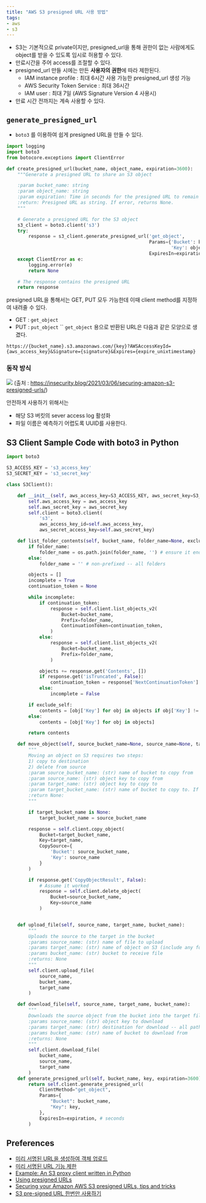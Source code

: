 ```yaml
---
title: "AWS S3 presigned URL 사용 방법"
tags:
- aws
- s3
---
```

- S3는 기본적으로 private이지만, presigned_url을 통해 권한이 없는 사람에게도 object를 받을 수 있도록 임시로 허용할 수 있다. 
-  만료시간을 주어 access를 조절할 수 있다. 
- presigned_url 만들 시에는 만든 **사용자의 권한**에 따라 제한된다.
	- IAM instance profile : 최대 6시간 사용 가능한 presigned_url 생성 가능 
	- AWS Security Token Service : 최대 36시간 
	- IAM user : 최대 7일 (AWS Signature Version 4 사용시)
- 만료 시간 전까지는 계속 사용할 수 있다. 
## `generate_presigned_url` 
- `boto3` 를 이용하여 쉽게 presigned URL을 만들 수 있다. 

```python
import logging
import boto3
from botocore.exceptions import ClientError

def create_presigned_url(bucket_name, object_name, expiration=3600):
    """Generate a presigned URL to share an S3 object

    :param bucket_name: string
    :param object_name: string
    :param expiration: Time in seconds for the presigned URL to remain valid
    :return: Presigned URL as string. If error, returns None.
    """

    # Generate a presigned URL for the S3 object
    s3_client = boto3.client('s3')
    try:
        response = s3_client.generate_presigned_url('get_object',
                                                    Params={'Bucket': bucket_name,
                                                            'Key': object_name},
                                                    ExpiresIn=expiration)
    except ClientError as e:
        logging.error(e)
        return None

    # The response contains the presigned URL
    return response
```

presigned URL을 통해서는 GET, PUT 모두 가능한데 이때 client method를 지정하여 내려줄 수 있다. 
- GET : `get_object`
- PUT : `put_object`
``
`get_object` 용으로 반환된 URL은 다음과 같은 모양으로 생겼다. 
```
https://{bucket_name}.s3.amazonaws.com/{key}?AWSAccessKeyId={aws_access_key}&Signature={signature}&Expires={expire_unixtimestamp}
```


### 동작 방식 
![](https://user-images.githubusercontent.com/2231510/208320571-2ef6f2c5-c6db-413a-b171-879d8bed1b78.png)
(출처 : https://insecurity.blog/2021/03/06/securing-amazon-s3-presigned-urls/)

안전하게 사용하기 위해서는 
- 해당 S3 버킷의 sever access log 활성화
- 파일 이름은 예측하기 어렵도록 UUID를 사용한다.

## S3 Client Sample Code with boto3 in Python
```python
import boto3

S3_ACCESS_KEY = 's3_access_key'
S3_SECRET_KEY = 's3_secret_key'

class S3Client():

    def __init__(self, aws_access_key=S3_ACCESS_KEY, aws_secret_key=S3_SECRET_KEY):
        self.aws_access_key = aws_access_key
        self.aws_secret_key = aws_secret_key
        self.client = boto3.client(
            's3',
            aws_access_key_id=self.aws_access_key,
            aws_secret_access_key=self.aws_secret_key)

    def list_folder_contents(self, bucket_name, folder_name=None, exclude_self=True):
        if folder_name:
            folder_name = os.path.join(folder_name, '') # ensure it ends in a slash
        else:
            folder_name = '' # non-prefixed -- all folders

        objects = []
        incomplete = True
        continuation_token = None

        while incomplete:
            if continuation_token:
                response = self.client.list_objects_v2(
                    Bucket=bucket_name,
                    Prefix=folder_name,
                    ContinuationToken=continuation_token,
                )
            else:
                response = self.client.list_objects_v2(
                    Bucket=bucket_name,
                    Prefix=folder_name,
                )

            objects += response.get('Contents', [])
            if response.get('isTruncated', False):
                continuation_token = response['NextContinuationToken']
            else:
                incomplete = False

        if exclude_self:
            contents = [obj['Key'] for obj in objects if obj['Key'] != folder_name]
        else:
            contents = [obj['Key'] for obj in objects]

        return contents

    def move_object(self, source_bucket_name=None, source_name=None, target_name=None, target_bucket_name=None):
        """
        Moving an object on S3 requires two steps:
        1) copy to destination
        2) delete from source
        :param source_bucket_name: (str) name of bucket to copy from
        :param source_name: (str) object key to copy from
        :param target_name: (str) object key to copy to
        :param target_bucket_name: (str) name of bucket to copy to. If None, use the source_bucket_name
        :return None:
        """

        if target_bucket_name is None:
            target_bucket_name = source_bucket_name

        response = self.client.copy_object(
            Bucket=target_bucket_name,
            Key=target_name,
            CopySource={
                'Bucket': source_bucket_name,
                'Key': source_name
            }
        )

        if response.get('CopyObjectResult', False):
            # Assume it worked
            response = self.client.delete_object(
                Bucket=source_bucket_name,
                Key=source_name
            )


    def upload_file(self, source_name, target_name, bucket_name):
        """
        Uploads the source to the target in the bucket
        :params source_name: (str) name of file to upload
        :params target_name: (str) name of object on S3 (include any folder or path)
        :params bucket_name: (str) bucket to receive file
        :returns: None
        """
        self.client.upload_file(
            source_name,
            bucket_name,
            target_name
        )

    def download_file(self, source_name, target_name, bucket_name):
        """
        Downloads the source object from the bucket into the target file. Note that the target_name paths should already exist.
        :params source_name: (str) object key to download
        :params target_name: (str) destination for download -- all paths to the base file must already exist
        :params bucket_name: (str) name of bucket to download from
        :returns: None
        """
        self.client.download_file(
            bucket_name,
            source_name,
            target_name
        )
	def generate_presigned_url(self, bucket_name, key, expiration=3600):
        return self.client.generate_presigned_url(
            ClientMethod="get_object",
            Params={
                "Bucket": bucket_name,
                "Key": key,
            },
            ExpiresIn=expiration, # seconds
        )
```


## Preferences
- [미리 서명된 URL을 생성하여 객체 업로드](https://docs.aws.amazon.com/ko_kr/AmazonS3/latest/userguide/PresignedUrlUploadObject.html)
- [미리 서명된 URL 기능 제한](https://docs.aws.amazon.com/ko_kr/AmazonS3/latest/userguide/using-presigned-url.html#PresignedUrlUploadObject-LimitCapabilities)
- [Example: An S3 proxy client written in Python](https://gist.github.com/tamouse/b5c725082743f663fb531fa4add4b189)
- [Using presigned URLs](https://docs.aws.amazon.com/AmazonS3/latest/userguide/using-presigned-url.html)
- [Securing your Amazon AWS S3 presigned URLs, tips and tricks](https://insecurity.blog/2021/03/06/securing-amazon-s3-presigned-urls/)
- [S3 pre-signed URL 한번만 사용하기](https://mygumi.tistory.com/380)